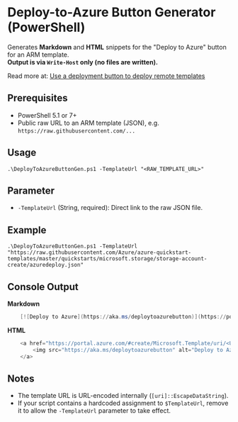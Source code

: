 # Deploy-to-Azure Button Generator (PowerShell)

Generates **Markdown** and **HTML** snippets for the "Deploy to Azure" button for an ARM template.  
**Output is via `Write-Host` only (no files are written).**

Read more at: [Use a deployment button to deploy remote templates](https://learn.microsoft.com/en-us/azure/azure-resource-manager/templates/deploy-to-azure-button)

## Prerequisites

- PowerShell 5.1 or 7+
- Public raw URL to an ARM template (JSON), e.g. `https://raw.githubusercontent.com/...`

## Usage

    .\DeployToAzureButtonGen.ps1 -TemplateUrl "<RAW_TEMPLATE_URL>"

## Parameter

- `-TemplateUrl` (String, required): Direct link to the raw JSON file.

## Example

    .\DeployToAzureButtonGen.ps1 -TemplateUrl "https://raw.githubusercontent.com/Azure/azure-quickstart-templates/master/quickstarts/microsoft.storage/storage-account-create/azuredeploy.json"

## Console Output

**Markdown**

```powershell
    [![Deploy to Azure](https://aka.ms/deploytoazurebutton)](https://portal.azure.com/#create/Microsoft.Template/uri/<URL-ENCODED-TEMPLATE-URL>)
```

**HTML**

```powershell
    <a href="https://portal.azure.com/#create/Microsoft.Template/uri/<URL-ENCODED-TEMPLATE-URL>">
        <img src="https://aka.ms/deploytoazurebutton" alt="Deploy to Azure" />
    </a>
```

## Notes

- The template URL is URL-encoded internally (`[uri]::EscapeDataString`).
- If your script contains a hardcoded assignment to `$TemplateUrl`, remove it to allow the `-TemplateUrl` parameter to take effect.
